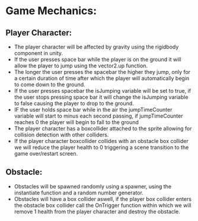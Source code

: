 # Game Mechanics:
## Player Character:
 - The player character will be affected by gravity using the rigidbody component in unity.
 - If the user presses space bar while the player is on the ground it will allow the player to jump using the vector2.up function.
 - The longer the user presses the spacebar the higher they jump, only for a certain duration of time after which the player will automatically begin to come down to the    ground.
 - If the user presses spacebar the isJumping variable will be set to true, if the user stops pressing space bar it will change the isJumping variable to false causing the    player to drop to the ground.
 - IF the user holds space bar while in the air the jumpTimeCounter variable will start to minus each second passing, if jumpTimeCounter reaches 0 the player will begin to    fall to the ground
 - The player character has a boxcollider attached to the sprite allowing for collision detection with other colliders.
 - If the player character boxcollider collides with an obstacle box collider we will reduce the player health to 0 triggering a scene transition to the game over/restart         screen.

## Obstacle:
 - Obstacles will be spawned randomly using a spawner, using the instantiate function and a random number generator.
 - Obstacles will have a box collider aswell, if the player box collider enters the obstacle box collider call the OnTrigger function within which we will remove 1 health         from the player character and destroy the obstacle.
